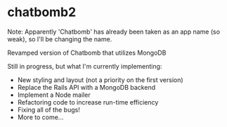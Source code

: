 # chatbomb2
Note: Apparently 'Chatbomb' has already been taken as an app name (so weak), so I'll be changing the name.

Revamped version of Chatbomb that utilizes MongoDB

Still in progress, but what I'm currently implementing:
<ul>
<li>New styling and layout (not a priority on the first version)</li>
<li>Replace the Rails API with a MongoDB backend</li>
<li>Implement a Node mailer</li>
<li>Refactoring code to increase run-time efficiency</li>
<li>Fixing all of the bugs!</li>
<li>More to come...</li>
</ul>
